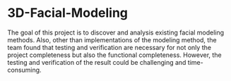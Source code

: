 # 3D-Facial-Modeling
The goal of this project is to discover and analysis existing facial modeling methods. Also, other than implementations of the modeling method, the team found that testing and verification are necessary for not only the project completeness but also the functional completeness. However, the testing and verification of the result could be challenging and time-consuming.
